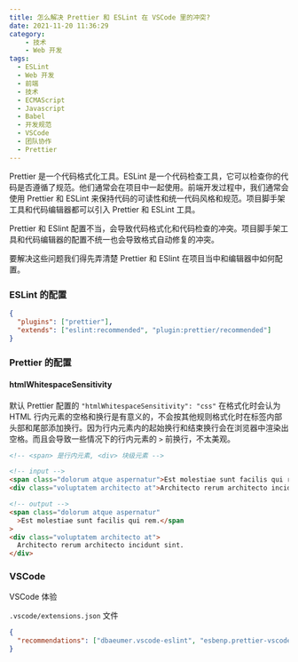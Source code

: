 ```yaml
---
title: 怎么解决 Prettier 和 ESLint 在 VSCode 里的冲突?
date: 2021-11-20 11:36:29
category: 
	- 技术
	- Web 开发
tags:
  - ESLint
  - Web 开发
  - 前端
  - 技术
  - ECMAScript
  - Javascript
  - Babel
  - 开发规范
  - VSCode
  - 团队协作
  - Prettier
---
```


Prettier 是一个代码格式化工具。ESLint 是一个代码检查工具，它可以检查你的代码是否遵循了规范。他们通常会在项目中一起使用。前端开发过程中，我们通常会使用 Prettier 和 ESLint 来保持代码的可读性和统一代码风格和规范。项目脚手架工具和代码编辑器都可以引入 Prettier 和 ESLint 工具。

<!-- more -->

Prettier 和 ESlint 配置不当，会导致代码格式化和代码检查的冲突。项目脚手架工具和代码编辑器的配置不统一也会导致格式自动修复的冲突。

要解决这些问题我们得先弄清楚 Prettier 和 ESlint 在项目当中和编辑器中如何配置。

### ESLint 的配置

```json
{
  "plugins": ["prettier"],
  "extends": ["eslint:recommended", "plugin:prettier/recommended"]
}
```

### Prettier 的配置

#### htmlWhitespaceSensitivity

默认 Prettier 配置的 `"htmlWhitespaceSensitivity": "css"` 在格式化时会认为 HTML 行内元素的空格和换行是有意义的，不会按其他规则格式化时在标签内部头部和尾部添加换行。因为行内元素内的起始换行和结束换行会在浏览器中渲染出空格。而且会导致一些情况下的行内元素的 `>` 前换行，不太美观。

```html
<!-- <span> 是行内元素, <div> 块级元素 -->

<!-- input -->
<span class="dolorum atque aspernatur">Est molestiae sunt facilis qui rem.</span>
<div class="voluptatem architecto at">Architecto rerum architecto incidunt sint.</div>

<!-- output -->
<span class="dolorum atque aspernatur"
  >Est molestiae sunt facilis qui rem.</span
>
<div class="voluptatem architecto at">
  Architecto rerum architecto incidunt sint.
</div>
```

### VSCode

VSCode 体验

`.vscode/extensions.json` 文件

```json
{
  "recommendations": ["dbaeumer.vscode-eslint", "esbenp.prettier-vscode"]
}
```
